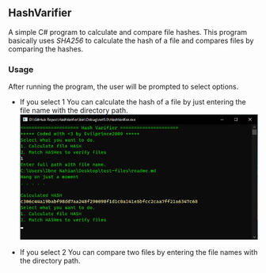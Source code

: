 ## HashVarifier

A simple C# program to calculate and compare file hashes. This program basically uses _SHA256_ to calculate the hash of a file and compares files by comparing the hashes.

### Usage

After running the program, the user will be prompted to select options.

- If you select 1
  You can calculate the hash of a file by just entering the file name with the directory path.
  ![hashverifier](https://github.com/evilprince2009/HashVarifier/blob/main/images/Screenshot_1.png)

- If you select 2
  You can compare two files by entering the file names with the directory path.
